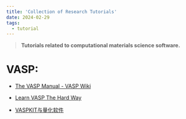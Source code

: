 ```yaml
---
title: 'Collection of Research Tutorials'
date: 2024-02-29
tags:
  - tutorial
---
```


> **Tutorials related to computational materials science software.**

# VASP:

- [The VASP Manual - VASP Wiki](https://www.vasp.at/wiki/index.php/The_VASP_Manual)

- [Learn VASP The Hard Way](https://www.bigbrosci.com/)

- [VASPKIT与量化软件](http://vaspkit.cn/)

